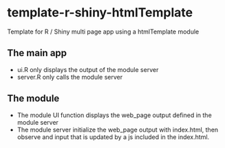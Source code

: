 # template-r-shiny-htmlTemplate

Template for R / Shiny multi page app using a htmlTemplate module

## The main app

-   ui.R only displays the output of the module server
-   server.R only calls the module server

## The module

-   The module UI function displays the web_page output defined in the module server
-   The module server initialize the web_page output with index.html, then observe and input that is updated by a js included in the index.html.
